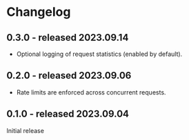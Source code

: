 # Changelog

## 0.3.0 - released 2023.09.14

- Optional logging of request statistics (enabled by default).

## 0.2.0 - released 2023.09.06

- Rate limits are enforced across concurrent requests.

## 0.1.0 - released 2023.09.04

Initial release

